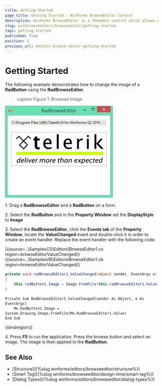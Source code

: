 ```yaml
---
title: Getting Started
page_title: Getting Started - WinForms BrowseEditor Control
description: WinForms BrowseEditor is a themable control which allows users to select a file or a directory from the file system or directly to type the full path in the editor.
slug: winforms/editors/browseeditor/getting-started
tags: getting,started
published: True
position: 3
previous_url: editors-browse-editor-getting-started
---
```


# Getting Started

The following example demonstrates how to change the image of a __RadButton__ using the __RadBrowseEditor__.

>caption Figure 1: Browsed Image

![editors-browse-editor-getting-started 001](images/editors-browse-editor-getting-started001.png)

1\. Drag a __RadBrowseEditor__ and a __RadButton__ on a form.

2\. Select the __RadButton__ and in the __Property Window__ set the __DisplayStyle__ to __Image__

3\. Select the __RadBrowseEditor__, click the __Events tab__ of the __Property Window__, locate the __ValueChanged__ event and double-click it in order to create an event handler. Replace the event handler with the following code. 

{{source=..\SamplesCS\Editors\BrowseEditor1.cs region=browseEditorValueChanged}} 
{{source=..\SamplesVB\Editors\BrowseEditor1.vb region=browseEditorValueChanged}} 

````C#
private void radBrowseEditor1_ValueChanged(object sender, EventArgs e)
{
    this.radButton1.Image = Image.FromFile(this.radBrowseEditor1.Value);
}

````
````VB.NET
Private Sub RadBrowseEditor1_ValueChanged(sender As Object, e As EventArgs)
    Me.RadButton1.Image = System.Drawing.Image.FromFile(Me.RadBrowseEditor1.Value)
End Sub

````

{{endregion}} 

4\. Press __F5__ to run the application. Press the browse button and select an image. The image is then applied to the __RadButton__.

## See Also

* [Structure]({%slug winforms/editors/browseeditor/structure%})
* [Smart Tag]({%slug winforms/browseeditor/design-time/smart-tag%})
* [Dialog Types]({%slug winforms/editors/browseeditor/dialog-types%})
